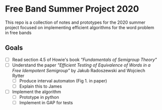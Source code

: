 # Free Band Summer Project 2020

This repo is a collection of notes and prototypes for the 2020 summer project 
focused on implementing efficient algorithms for the word problem in free bands

## Goals

- [ ] Read section 4.5 of Howie's book *"Fundamentals of Semigroup Theory"*
- [ ] Understand the paper *"Efficient Testing of Equivalence of Words 
in a Free Idempotent Semigroup"* by Jakub Radoszewski and Wojciech Rytter
  - [ ] Produce interval automaton (Fig 1. in paper)
  - [ ] Explain this to James
- [ ] Implement the algorithm
  - [ ] Prototype in python
  - [ ] Implement in GAP for tests
